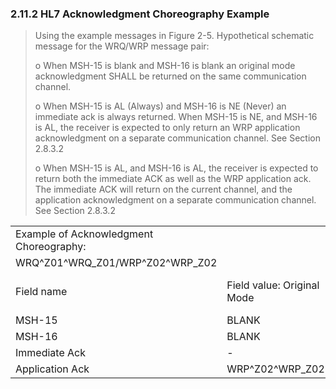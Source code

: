 ### 2.11.2 HL7 Acknowledgment Choreography Example

> Using the example messages in Figure 2-5. Hypothetical schematic message for the WRQ/WRP message pair:
>
> o When MSH-15 is blank and MSH-16 is blank an original mode acknowledgment SHALL be returned on the same communication channel.
>
> o When MSH-15 is AL (Always) and MSH-16 is NE (Never) an immediate ack is always returned. When MSH-15 is NE, and MSH-16 is AL, the receiver is expected to only return an WRP application acknowledgment on a separate communication channel. See Section 2.8.3.2
>
> o When MSH-15 is AL, and MSH-16 is AL, the receiver is expected to return both the immediate ACK as well as the WRP application ack. The immediate ACK will return on the current channel, and the application acknowledgment on a separate communication channel. See Section 2.8.3.2

|     |     |     |     |     |     |
| --- | --- | --- | --- | --- | --- |
| Example of Acknowledgment Choreography: |  |  |  |  |  |
| WRQ^Z01^WRQ_Z01/WRP^Z02^WRP_Z02 |  |  |  |  |  |
| Field name | Field value: Original Mode | Field Value: Enhanced Mode |  |  |  |
| MSH-15 | BLANK | AL(Always) | NE(Never) | AL(Always) |  |
| MSH-16 | BLANK | NE(Never) | AL(Always) | AL(Always) |  |
| Immediate Ack | - | ACK^Z01 | - | ACK^Z01 |  |
| Application Ack | WRP^Z02^WRP_Z02 | - | WRP^Z02^WRP_Z02 | WRP^Z02^WRP_Z02 |  |
